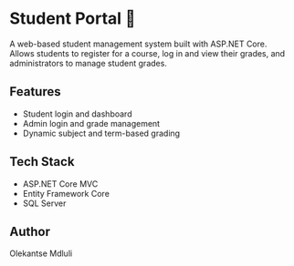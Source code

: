 # Student Portal 🚀

A web-based student management system built with ASP.NET Core.  
Allows students to register for a course, log in and view their grades, and administrators to manage student grades.

## Features
- Student login and dashboard
- Admin login and grade management
- Dynamic subject and term-based grading

## Tech Stack
- ASP.NET Core MVC
- Entity Framework Core
- SQL Server

## Author
Olekantse Mdluli
